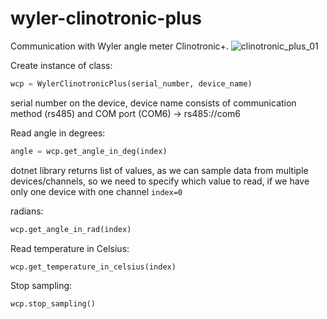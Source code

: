 # wyler-clinotronic-plus
Communication with Wyler angle meter Clinotronic+.
![clinotronic_plus_01](https://github.com/pao3007/wyler-clinotronic-plus/assets/35431691/359254fe-ad00-4837-9601-8c7b3474e2b9)

Create instance of class: 
```python
wcp = WylerClinotronicPlus(serial_number, device_name)
```
serial number on the device, device name consists of communication method (rs485) and COM port (COM6) -> rs485://com6

Read angle in degrees: 
```python
angle = wcp.get_angle_in_deg(index)
```
dotnet library returns list of values, as we can sample data from multiple devices/channels, so we need to specify which value to read, if we have only one device with one channel ```index=0```

radians: 
```python
wcp.get_angle_in_rad(index)
```

Read temperature in Celsius:
```python
wcp.get_temperature_in_celsius(index)
```

Stop sampling: 
```python
wcp.stop_sampling()
```


